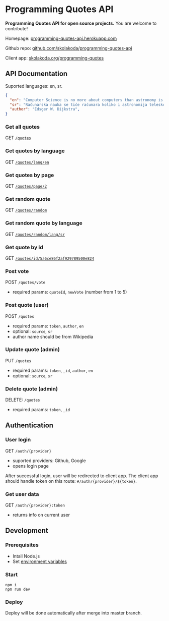 # Programming Quotes API

**Programming Quotes API for open source projects.** You are welcome to contribute!

Homepage: [programming-quotes-api.herokuapp.com](https://programming-quotes-api.herokuapp.com)

Github repo: [github.com/skolakoda/programming-quotes-api](https://github.com/skolakoda/programming-quotes-api)

Client app: [skolakoda.org/programming-quotes](https://skolakoda.org/programming-quotes/)

## API Documentation

Suported languages: en, sr.

```json
{
  "en": "Computer Science is no more about computers than astronomy is about telescopes.",
  "sr": "Računarska nauka se tiče računara koliko i astronomija teleskopa.",
  "author": "Edsger W. Dijkstra",
}
```

### Get all quotes

GET [`/quotes`](https://programming-quotes-api.herokuapp.com/quotes)

### Get quotes by language

GET [`/quotes/lang/en`](https://programming-quotes-api.herokuapp.com/quotes/lang/en)

### Get quotes by page

GET [`/quotes/page/2`](https://programming-quotes-api.herokuapp.com/quotes/page/2)

### Get random quote

GET [`/quotes/random`](https://programming-quotes-api.herokuapp.com/quotes/random)

### Get random quote by language

GET [`/quotes/random/lang/sr`](https://programming-quotes-api.herokuapp.com/quotes/random/lang/sr)

### Get quote by id

GET [`/quotes/id/5a6ce86f2af929789500e824`](https://programming-quotes-api.herokuapp.com/quotes/id/5a6ce86f2af929789500e824)

### Post vote

POST `/quotes/vote`
- required params: `quoteId`, `newVote` (number from 1 to 5)

### Post quote (user)

POST `/quotes`
- required params: `token`, `author`, `en`
- optional: `source`, `sr`
- author name should be from Wikipedia

### Update quote (admin)

PUT `/quotes`
- required params: `token`, `_id`, `author`, `en`
- optional: `source`, `sr`

### Delete quote (admin)

DELETE: `/quotes`
- required params: `token`, `_id`

## Authentication

### User login

GET `/auth/{provider}`
- suported providers: Github, Google
- opens login page

After successful login, user will be redirected to client app. The client app should handle token on this route: `#/auth/{provider}/${token}`.

### Get user data

GET `/auth/{provider}:token`
- returns info on current user

## Development

### Prerequisites

- Intall Node.js
- Set [environment variables](https://github.com/skolakoda/baza-podataka/wiki/Environment-variables)

### Start

```
npm i
npm run dev
```

### Deploy

Deploy will be done automatically after merge into master branch.
